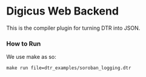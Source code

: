 # Digicus Web Backend

This is the compiler plugin for turning DTR into JSON.


### How to Run

We use make as so:

```
make run file=dtr_examples/soroban_logging.dtr
```

